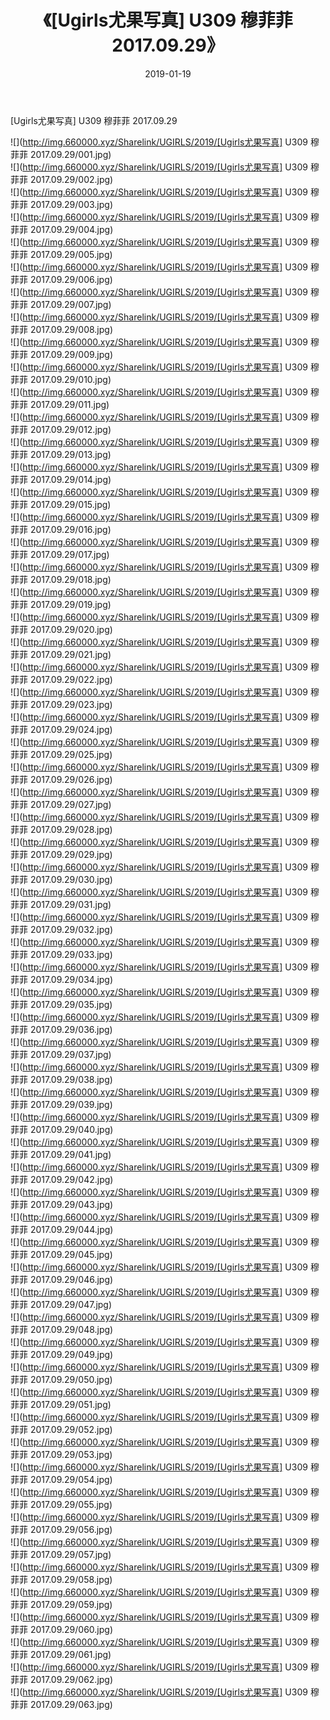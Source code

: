 ﻿---
layout: post
title:  《[Ugirls尤果写真] U309 穆菲菲 2017.09.29》
date:   2019-01-19
img: http://img.660000.xyz/Sharelink/UGIRLS/2019/[Ugirls尤果写真] U309 穆菲菲 2017.09.29/000.jpg
categories: [美女, 清纯, 唯美]
---

[Ugirls尤果写真] U309 穆菲菲 2017.09.29

 ![](http://img.660000.xyz/Sharelink/UGIRLS/2019/[Ugirls尤果写真] U309 穆菲菲 2017.09.29/001.jpg) <br>![](http://img.660000.xyz/Sharelink/UGIRLS/2019/[Ugirls尤果写真] U309 穆菲菲 2017.09.29/002.jpg) <br>![](http://img.660000.xyz/Sharelink/UGIRLS/2019/[Ugirls尤果写真] U309 穆菲菲 2017.09.29/003.jpg) <br>![](http://img.660000.xyz/Sharelink/UGIRLS/2019/[Ugirls尤果写真] U309 穆菲菲 2017.09.29/004.jpg) <br>![](http://img.660000.xyz/Sharelink/UGIRLS/2019/[Ugirls尤果写真] U309 穆菲菲 2017.09.29/005.jpg) <br>![](http://img.660000.xyz/Sharelink/UGIRLS/2019/[Ugirls尤果写真] U309 穆菲菲 2017.09.29/006.jpg) <br>![](http://img.660000.xyz/Sharelink/UGIRLS/2019/[Ugirls尤果写真] U309 穆菲菲 2017.09.29/007.jpg) <br>![](http://img.660000.xyz/Sharelink/UGIRLS/2019/[Ugirls尤果写真] U309 穆菲菲 2017.09.29/008.jpg) <br>![](http://img.660000.xyz/Sharelink/UGIRLS/2019/[Ugirls尤果写真] U309 穆菲菲 2017.09.29/009.jpg) <br>![](http://img.660000.xyz/Sharelink/UGIRLS/2019/[Ugirls尤果写真] U309 穆菲菲 2017.09.29/010.jpg) <br>![](http://img.660000.xyz/Sharelink/UGIRLS/2019/[Ugirls尤果写真] U309 穆菲菲 2017.09.29/011.jpg) <br>![](http://img.660000.xyz/Sharelink/UGIRLS/2019/[Ugirls尤果写真] U309 穆菲菲 2017.09.29/012.jpg) <br>![](http://img.660000.xyz/Sharelink/UGIRLS/2019/[Ugirls尤果写真] U309 穆菲菲 2017.09.29/013.jpg) <br>![](http://img.660000.xyz/Sharelink/UGIRLS/2019/[Ugirls尤果写真] U309 穆菲菲 2017.09.29/014.jpg) <br>![](http://img.660000.xyz/Sharelink/UGIRLS/2019/[Ugirls尤果写真] U309 穆菲菲 2017.09.29/015.jpg) <br>![](http://img.660000.xyz/Sharelink/UGIRLS/2019/[Ugirls尤果写真] U309 穆菲菲 2017.09.29/016.jpg) <br>![](http://img.660000.xyz/Sharelink/UGIRLS/2019/[Ugirls尤果写真] U309 穆菲菲 2017.09.29/017.jpg) <br>![](http://img.660000.xyz/Sharelink/UGIRLS/2019/[Ugirls尤果写真] U309 穆菲菲 2017.09.29/018.jpg) <br>![](http://img.660000.xyz/Sharelink/UGIRLS/2019/[Ugirls尤果写真] U309 穆菲菲 2017.09.29/019.jpg) <br>![](http://img.660000.xyz/Sharelink/UGIRLS/2019/[Ugirls尤果写真] U309 穆菲菲 2017.09.29/020.jpg) <br>![](http://img.660000.xyz/Sharelink/UGIRLS/2019/[Ugirls尤果写真] U309 穆菲菲 2017.09.29/021.jpg) <br>![](http://img.660000.xyz/Sharelink/UGIRLS/2019/[Ugirls尤果写真] U309 穆菲菲 2017.09.29/022.jpg) <br>![](http://img.660000.xyz/Sharelink/UGIRLS/2019/[Ugirls尤果写真] U309 穆菲菲 2017.09.29/023.jpg) <br>![](http://img.660000.xyz/Sharelink/UGIRLS/2019/[Ugirls尤果写真] U309 穆菲菲 2017.09.29/024.jpg) <br>![](http://img.660000.xyz/Sharelink/UGIRLS/2019/[Ugirls尤果写真] U309 穆菲菲 2017.09.29/025.jpg) <br>![](http://img.660000.xyz/Sharelink/UGIRLS/2019/[Ugirls尤果写真] U309 穆菲菲 2017.09.29/026.jpg) <br>![](http://img.660000.xyz/Sharelink/UGIRLS/2019/[Ugirls尤果写真] U309 穆菲菲 2017.09.29/027.jpg) <br>![](http://img.660000.xyz/Sharelink/UGIRLS/2019/[Ugirls尤果写真] U309 穆菲菲 2017.09.29/028.jpg) <br>![](http://img.660000.xyz/Sharelink/UGIRLS/2019/[Ugirls尤果写真] U309 穆菲菲 2017.09.29/029.jpg) <br>![](http://img.660000.xyz/Sharelink/UGIRLS/2019/[Ugirls尤果写真] U309 穆菲菲 2017.09.29/030.jpg) <br>![](http://img.660000.xyz/Sharelink/UGIRLS/2019/[Ugirls尤果写真] U309 穆菲菲 2017.09.29/031.jpg) <br>![](http://img.660000.xyz/Sharelink/UGIRLS/2019/[Ugirls尤果写真] U309 穆菲菲 2017.09.29/032.jpg) <br>![](http://img.660000.xyz/Sharelink/UGIRLS/2019/[Ugirls尤果写真] U309 穆菲菲 2017.09.29/033.jpg) <br>![](http://img.660000.xyz/Sharelink/UGIRLS/2019/[Ugirls尤果写真] U309 穆菲菲 2017.09.29/034.jpg) <br>![](http://img.660000.xyz/Sharelink/UGIRLS/2019/[Ugirls尤果写真] U309 穆菲菲 2017.09.29/035.jpg) <br>![](http://img.660000.xyz/Sharelink/UGIRLS/2019/[Ugirls尤果写真] U309 穆菲菲 2017.09.29/036.jpg) <br>![](http://img.660000.xyz/Sharelink/UGIRLS/2019/[Ugirls尤果写真] U309 穆菲菲 2017.09.29/037.jpg) <br>![](http://img.660000.xyz/Sharelink/UGIRLS/2019/[Ugirls尤果写真] U309 穆菲菲 2017.09.29/038.jpg) <br>![](http://img.660000.xyz/Sharelink/UGIRLS/2019/[Ugirls尤果写真] U309 穆菲菲 2017.09.29/039.jpg) <br>![](http://img.660000.xyz/Sharelink/UGIRLS/2019/[Ugirls尤果写真] U309 穆菲菲 2017.09.29/040.jpg) <br>![](http://img.660000.xyz/Sharelink/UGIRLS/2019/[Ugirls尤果写真] U309 穆菲菲 2017.09.29/041.jpg) <br>![](http://img.660000.xyz/Sharelink/UGIRLS/2019/[Ugirls尤果写真] U309 穆菲菲 2017.09.29/042.jpg) <br>![](http://img.660000.xyz/Sharelink/UGIRLS/2019/[Ugirls尤果写真] U309 穆菲菲 2017.09.29/043.jpg) <br>![](http://img.660000.xyz/Sharelink/UGIRLS/2019/[Ugirls尤果写真] U309 穆菲菲 2017.09.29/044.jpg) <br>![](http://img.660000.xyz/Sharelink/UGIRLS/2019/[Ugirls尤果写真] U309 穆菲菲 2017.09.29/045.jpg) <br>![](http://img.660000.xyz/Sharelink/UGIRLS/2019/[Ugirls尤果写真] U309 穆菲菲 2017.09.29/046.jpg) <br>![](http://img.660000.xyz/Sharelink/UGIRLS/2019/[Ugirls尤果写真] U309 穆菲菲 2017.09.29/047.jpg) <br>![](http://img.660000.xyz/Sharelink/UGIRLS/2019/[Ugirls尤果写真] U309 穆菲菲 2017.09.29/048.jpg) <br>![](http://img.660000.xyz/Sharelink/UGIRLS/2019/[Ugirls尤果写真] U309 穆菲菲 2017.09.29/049.jpg) <br>![](http://img.660000.xyz/Sharelink/UGIRLS/2019/[Ugirls尤果写真] U309 穆菲菲 2017.09.29/050.jpg) <br>![](http://img.660000.xyz/Sharelink/UGIRLS/2019/[Ugirls尤果写真] U309 穆菲菲 2017.09.29/051.jpg) <br>![](http://img.660000.xyz/Sharelink/UGIRLS/2019/[Ugirls尤果写真] U309 穆菲菲 2017.09.29/052.jpg) <br>![](http://img.660000.xyz/Sharelink/UGIRLS/2019/[Ugirls尤果写真] U309 穆菲菲 2017.09.29/053.jpg) <br>![](http://img.660000.xyz/Sharelink/UGIRLS/2019/[Ugirls尤果写真] U309 穆菲菲 2017.09.29/054.jpg) <br>![](http://img.660000.xyz/Sharelink/UGIRLS/2019/[Ugirls尤果写真] U309 穆菲菲 2017.09.29/055.jpg) <br>![](http://img.660000.xyz/Sharelink/UGIRLS/2019/[Ugirls尤果写真] U309 穆菲菲 2017.09.29/056.jpg) <br>![](http://img.660000.xyz/Sharelink/UGIRLS/2019/[Ugirls尤果写真] U309 穆菲菲 2017.09.29/057.jpg) <br>![](http://img.660000.xyz/Sharelink/UGIRLS/2019/[Ugirls尤果写真] U309 穆菲菲 2017.09.29/058.jpg) <br>![](http://img.660000.xyz/Sharelink/UGIRLS/2019/[Ugirls尤果写真] U309 穆菲菲 2017.09.29/059.jpg) <br>![](http://img.660000.xyz/Sharelink/UGIRLS/2019/[Ugirls尤果写真] U309 穆菲菲 2017.09.29/060.jpg) <br>![](http://img.660000.xyz/Sharelink/UGIRLS/2019/[Ugirls尤果写真] U309 穆菲菲 2017.09.29/061.jpg) <br>![](http://img.660000.xyz/Sharelink/UGIRLS/2019/[Ugirls尤果写真] U309 穆菲菲 2017.09.29/062.jpg) <br>![](http://img.660000.xyz/Sharelink/UGIRLS/2019/[Ugirls尤果写真] U309 穆菲菲 2017.09.29/063.jpg) <br>